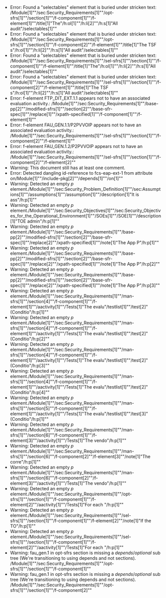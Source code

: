 * Error: Found a "selectables" element that is buried under stricken text:
        /Module[1]""/sec:Security_Requirements[1]""/opt-sfrs[1]""/section[1]""/f-component[1]""/f-element[1]""/title[1]"The"/h:ol[1]""/h:li[2]""/h:s[1]"All audit"/selectables[1]""
* Error: Found a "selectables" element that is buried under stricken text:
        /Module[1]""/sec:Security_Requirements[1]""/opt-sfrs[1]""/section[1]""/f-component[2]""/f-element[1]""/title[1]"The TSF s"/h:ol[1]""/h:li[2]""/h:s[1]"All audit"/selectables[1]""
* Error: Found a "selectables" element that is buried under stricken text:
        /Module[1]""/sec:Security_Requirements[1]""/sel-sfrs[1]""/section[1]""/f-component[1]""/f-element[1]""/title[1]"The"/h:ol[1]""/h:li[2]""/h:s[1]"All audit"/selectables[1]""
* Error: Found a "selectables" element that is buried under stricken text:
        /Module[1]""/sec:Security_Requirements[1]""/sel-sfrs[1]""/section[1]""/f-component[2]""/f-element[1]""/title[1]"The TSF s"/h:ol[1]""/h:li[2]""/h:s[1]"All audit"/selectables[1]""
* Error: f-element FTP_DIT_EXT.1.1  appears not to have an associated evaluation activity.:
        /Module[1]""/sec:Security_Requirements[1]""/base-pp[2]""/modified-sfrs[1]""/section[2]""/base-sfr-spec[1]""/replace[1]""/xpath-specified[1]""/f-component[1]""/f-element[1]""
* Error: f-element FAU_GEN.1.1/P2PVVOIP  appears not to have an associated evaluation activity.:
        /Module[1]""/sec:Security_Requirements[1]""/sel-sfrs[1]""/section[1]""/f-component[2]""/f-element[1]""
* Error: f-element FAU_GEN.1.2/P2PVVOIP  appears not to have an associated evaluation activity.:
        /Module[1]""/sec:Security_Requirements[1]""/sel-sfrs[1]""/section[1]""/f-component[2]""/f-element[2]""
* Warning: This document still has at least one comment.
* Error: Detected dangling id-reference to fcs-eap-ext-1 from attribute
        on/Module[1]""/include-pkg[2]""/depends[1]""/on[1]""
* Warning: Detected an empty _p_ element./Module[1]""/sec:Security_Problem_Definition[1]""/sec:Assumptions[1]""/assumptions[1]""/assumption[1]""/description[1]"It is ass"/h:p[1]""
* Warning: Detected an empty _p_ element./Module[1]""/sec:Security_Objectives[1]""/sec:Security_Objectives_for_the_Operational_Environment[1]""/SOEs[1]""/SOE[1]""/description[1]"TOE admin"/h:p[1]""
* Warning: Detected an empty _p_ element./Module[1]""/sec:Security_Requirements[1]""/base-pp[2]""/modified-sfrs[1]""/section[2]""/base-sfr-spec[1]""/replace[2]""/xpath-specified[1]""/note[1]"The App P"/h:p[1]""
* Warning: Detected an empty _p_ element./Module[1]""/sec:Security_Requirements[1]""/base-pp[2]""/modified-sfrs[1]""/section[2]""/base-sfr-spec[1]""/replace[2]""/xpath-specified[1]""/note[1]"The App P"/h:p[2]""
* Warning: Detected an empty _p_ element./Module[1]""/sec:Security_Requirements[1]""/base-pp[2]""/modified-sfrs[1]""/section[2]""/base-sfr-spec[1]""/replace[2]""/xpath-specified[1]""/note[1]"The App P"/h:p[3]""
* Warning: Detected an empty _p_ element./Module[1]""/sec:Security_Requirements[1]""/man-sfrs[1]""/section[4]""/f-component[1]""/f-element[1]""/aactivity[1]""/Tests[1]"The evalu"/testlist[1]""/test[2]"(Conditio"/h:p[1]""
* Warning: Detected an empty _p_ element./Module[1]""/sec:Security_Requirements[1]""/man-sfrs[1]""/section[4]""/f-component[1]""/f-element[1]""/aactivity[1]""/Tests[1]"The evalu"/testlist[1]""/test[2]"(Conditio"/h:p[2]""
* Warning: Detected an empty _p_ element./Module[1]""/sec:Security_Requirements[1]""/man-sfrs[1]""/section[4]""/f-component[1]""/f-element[1]""/aactivity[1]""/Tests[1]"The evalu"/testlist[1]""/test[2]"(Conditio"/h:p[3]""
* Warning: Detected an empty _p_ element./Module[1]""/sec:Security_Requirements[1]""/man-sfrs[1]""/section[4]""/f-component[1]""/f-element[1]""/aactivity[1]""/Tests[1]"The evalu"/testlist[1]""/test[2]"(Conditio"/h:p[4]""
* Warning: Detected an empty _p_ element./Module[1]""/sec:Security_Requirements[1]""/man-sfrs[1]""/section[5]""/f-component[1]""/f-element[1]""/aactivity[1]""/Tests[1]"The evalu"/testlist[1]""/test[3]"(Conditio"/h:p[1]""
* Warning: Detected an empty _p_ element./Module[1]""/sec:Security_Requirements[1]""/man-sfrs[1]""/section[6]""/f-component[1]""/f-element[3]""/aactivity[1]""/Tests[1]"The vendo"/h:p[1]""
* Warning: Detected an empty _p_ element./Module[1]""/sec:Security_Requirements[1]""/man-sfrs[1]""/section[6]""/f-component[2]""/f-element[3]""/note[1]"The corre"/h:p[1]""
* Warning: Detected an empty _p_ element./Module[1]""/sec:Security_Requirements[1]""/man-sfrs[1]""/section[6]""/f-component[2]""/f-element[3]""/aactivity[1]""/Tests[1]"The vendo"/h:p[1]""
* Warning: Detected an empty _p_ element./Module[1]""/sec:Security_Requirements[1]""/opt-sfrs[1]""/section[1]""/f-component[1]""/f-element[2]""/aactivity[1]""/Tests[1]"For each "/h:p[1]""
* Warning: Detected an empty _p_ element./Module[1]""/sec:Security_Requirements[1]""/sel-sfrs[1]""/section[1]""/f-component[1]""/f-element[2]""/note[1]"If the TO"/h:p[1]""
* Warning: Detected an empty _p_ element./Module[1]""/sec:Security_Requirements[1]""/sel-sfrs[1]""/section[1]""/f-component[1]""/f-element[2]""/aactivity[1]""/Tests[1]"For each "/h:p[1]""
* Warning: fau_gen.1 in opt-sfrs section is missing a _depends_/_optional_ sub tree (We're transitioning to using depends and not sections). /Module[1]""/sec:Security_Requirements[1]""/opt-sfrs[1]""/section[1]""/f-component[1]""
* Warning: fau_gen.1 in opt-sfrs section is missing a _depends_/_optional_ sub tree (We're transitioning to using depends and not sections). /Module[1]""/sec:Security_Requirements[1]""/opt-sfrs[1]""/section[1]""/f-component[2]""
